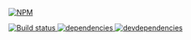[![NPM][connect-stop-icon] ][connect-stop-url]

[![Build status][connect-stop-ci-image] ][connect-stop-ci-url]
[![dependencies][connect-stop-dependencies-image] ][connect-stop-dependencies-url]
[![devdependencies][connect-stop-devdependencies-image] ][connect-stop-devdependencies-url]

[connect-stop-icon]: https://nodei.co/npm/connect-stop.png?downloads=true
[connect-stop-url]: https://npmjs.org/package/connect-stop
[connect-stop-ci-image]: https://travis-ci.org/bahmutov/connect-stop.png?branch=master
[connect-stop-ci-url]: https://travis-ci.org/bahmutov/connect-stop
[connect-stop-dependencies-image]: https://david-dm.org/bahmutov/connect-stop.png
[connect-stop-dependencies-url]: https://david-dm.org/bahmutov/connect-stop
[connect-stop-devdependencies-image]: https://david-dm.org/bahmutov/connect-stop/dev-status.png
[connect-stop-devdependencies-url]: https://david-dm.org/bahmutov/connect-stop#info=devDependencies
